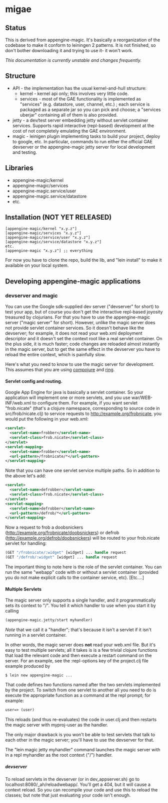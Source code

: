 # migae

## Status

This is derived from appengine-magic.  It's basically a reorganization
of the codebase to make it conform to leiningen 2 patterns.  It is not
finished, so don't bother downloading it and trying to use it- it
won't work.

_*This documentation is currently unstable and changes frequently.*_

## Structure

 * API - the implementation has the usual kernel-and-hull structure:
   * kernel - kernel api only; this involves very little code.
   * services - most of the GAE functionality is implemented as "services"
     (e.g. datastore, user, channel, etc.) ; each service is packaged
     as a separate jar so you can pick and choose; a "services
     uberjar" containing all of them is also provided.
 * jetty - a dev/test server embedding jetty without servlet container
   services.  Supports rapid interactive (repl-based) development at
   the cost of not completely emulating the GAE environment.
 * magic - leinigen plugin implementing tasks to build your project,
   deploy to google, etc.  In particular, commands to run either the
   official GAE devserver or the appengine-magic jetty server for
   local development and testing.

## Libraries

 * appengine-magic/kernel
 * appengine-magic/services
 * appengine-magic.service/user
 * appengine-magic.service/datastore
 * etc.

## Installation (NOT YET RELEASED)

    [appengine-magic/kernel "x.y.z"]
    [appengine-magic/services "x.y.z"]
    [appengine-magic/service/user "x.y.z"]
    [appengine-magic/service/datastore "x.y.z"]
    etc.
    [appengine-magic "x.y.z"] ;; everything

For now you have to clone the repo, build the lib, and "lein install"
to make it available on your local system.

## Developing appengine-magic applications

### devserver and magic

You can use the Google sdk-supplied dev server ("devserver" for short)
to test your app, but of course you don't get the interactive
repl-based joyosity treasured by clojurians.  For that you have to use
the appengine-magic server ("magic server" for short).  However,
unlike the magic server does not provide servlet container services.
So it doesn't behave like the devserver; for example, it does not read
your web.xml deployment descriptor and it doesn't set the context root
like a real servlet container.  On the plus side, it is much faster;
code changes are reloaded almost instantly in the magic server, but to
get the same effect in the devserver you have to reload the entire
context, which is painfully slow.

Here's what you need to know to use the magic server for development.
This assumes that you are using [compojure](git://github.com/weavejester/compojure.git) and [ring](https://github.com/ring-clojure/ring).

#### Servlet config and routing.

Google App Engine for java is basically a servlet container.  So your
application will implement one or more servlets, and you use
war/WEB-INF/web.xml to configure them.  For example, if you want
servlet "frob.nicate" (that's a clojure namespace, corresponding to
source code in src/frob/nicate.clj) to service requests to
http://example.org/frobnicate, you would put the following in your
web.xml:

```xml
<servlet>
  <servlet-name>frobber</servlet-name>
  <servlet-class>frob.nicate</servlet-class>
</servlet>
<servlet-mapping>
  <servlet-name>frobber</servlet-name>
  <url-pattern>/frobnicate/*</url-pattern>
</servlet-mapping>
```

Note that you can have one servlet service multiple paths.  So in addition to the above let's add:

```xml
<servlet>
  <servlet-name>defrobber</servlet-name>
  <servlet-class>frob.nicate</servlet-class>
</servlet>
<servlet-mapping>
  <servlet-name>defrobber</servlet-name>
  <url-pattern>/defrob/*</url-pattern>
</servlet-mapping>
```

Now a request to frob a doobsnickers
(http://example.org/frobnicate/doobsnickers) or defrob
(http://example.org/defrob/doobsnickers) will be routed to your
frob.nicate servlet for handling:

```clojure
(GET "/frobnicate/:widget" [widget] ... handle request
(GET "/defrob/:widget" [widget] ... handle request
```

The important thing to note here is the role of the servlet container.
You can run the same "webapp" code with or without a servlet container
(provided you do not make explicit calls to the container service,
etc).  [Etc....]

#### Multiple Servlets

The magic server only supports a single handler, and it
programmatically sets its context to "/".  You tell it which handler
to use when you start it by calling

```clojure
(appengine-magic.jetty/start myhandler)
```

*Note* that we call it a "handler"; that's because it isn't a servlet
 if it isn't running in a servlet container.

In other words, the magic server does **not** read your web.xml file.
But it's easy to test multiple servlets; all it takes is is a few
trivial clojure functions that load the relevant code and then execute
a restart command on the server.  For an example, see the
:repl-options key of the project.clj file example produced by

```shell
$ lein new appengine-magic ...
```

That code defines two functions named after the two servlets
implemented by the project.  To switch from one servlet to another all
you need to do is execute the appropriate function as a command at the
repl prompt; for example:
```clojure
user=> (user)
```

This reloads (and thus re-evaluates) the code in user.clj and then
restarts the magic server with myproj-user as the handler.

The only major drawback is you won't be able to test servlets that
talk to each other in the magic server; you'll have to use the
devserver for that.

The "lein magic jetty myhandler" command launches the magic server
with in a repl myhandler as the root context ("/") handler.

##### devserver

To reload servlets in the devserver (or in dev_appserver.sh) go to
localhost:8080/_ah/reloadwebapp/.  You'll get a 404, but it will cause
a context reload.  So you can recompile your code and use this to
reload the classes; but note that just evaluating your code isn't
enough.